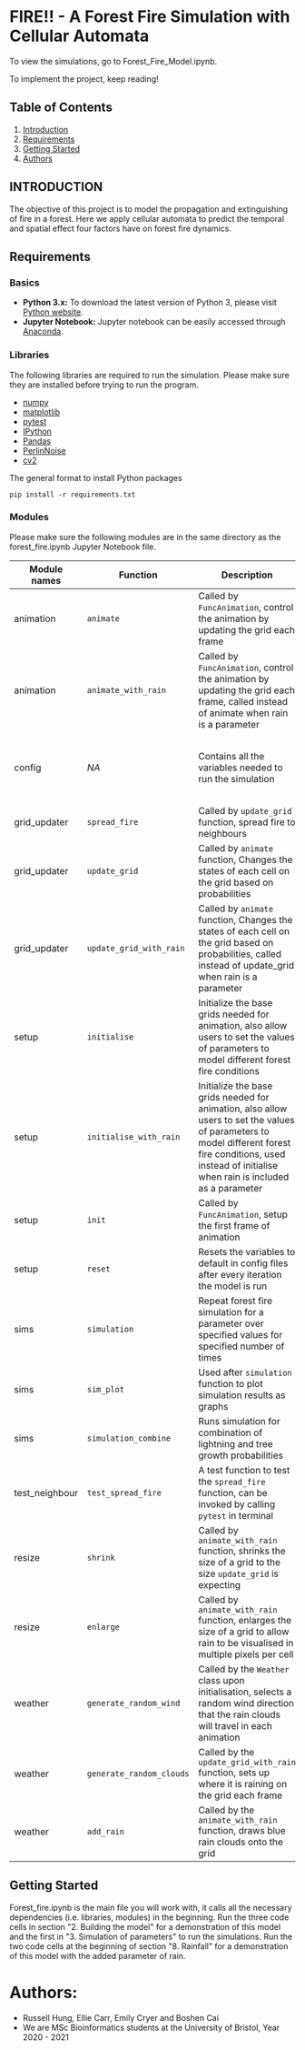 # FIRE!! - A Forest Fire Simulation with Cellular Automata

To view the simulations, go to Forest_Fire_Model.ipynb.

To implement the project, keep reading!

## Table of Contents
1. [Introduction](#Introduction)
2. [Requirements](#Requirements)
3. [Getting Started](#Getting-Started)
4. [Authors](#Authors)

## INTRODUCTION
The objective of this project is to model the propagation and extinguishing of fire in a forest. Here we apply cellular automata to predict the temporal and spatial effect four factors have on forest fire dynamics.

## Requirements

### Basics
- **Python 3.x:** To download the latest version of Python 3, please visit [Python website](https://www.python.org/downloads/).
- **Jupyter Notebook:** Jupyter notebook can be easily accessed through [Anaconda](https://www.anaconda.com/products/individual#Downloads).

### Libraries
The following libraries are required to run the simulation. Please make sure they are installed before trying to run the program.
- [numpy](https://numpy.org/)
- [matplotlib](https://matplotlib.org/)
- [pytest](https://docs.pytest.org/en/latest/)
- [IPython](http://ipython.org/)
- [Pandas](https://pandas.pydata.org/)
- [PerlinNoise](https://pypi.org/project/perlin-noise/)
- [cv2](https://pypi.org/project/opencv-python/)

The general format to install Python packages 
```
pip install -r requirements.txt
```

### Modules

Please make sure the following modules are in the same directory as the forest_fire.ipynb Jupyter Notebook file.

|Module names  | Function                | Description 									   							                    						       | Module imported by |
| ------------ | ---------------         |--------------																	    						       |------------|
|animation     | `animate`               | Called by `FuncAnimation`, control the animation by updating the grid each frame 									    						       | Forest_fire.ipynb, simulation |
|animation     | `animate_with_rain`     | Called by `FuncAnimation`, control the animation by updating the grid each frame, called instead of animate when rain is a parameter 		   						       | Forest_fire.ipynb, simulation |
|config        | *NA*                    | Contains all the variables needed to run the simulation 												    						       | Forest_fire.ipynb, animation, grid_updater, setup, simulation, test_neighbour |
|grid_updater  | `spread_fire` 		 | Called by `update_grid` function, spread fire to neighbours 												    						       | animation |
|grid_updater  | `update_grid`		 | Called by `animate` function, Changes the states of each cell on the grid based on probabilities 							    						       | animation |
|grid_updater  | `update_grid_with_rain` | Called by `animate` function, Changes the states of each cell on the grid based on probabilities, called instead of update_grid when rain is a parameter 						       | animation |
|setup         | `initialise` 		 | Initialize the base grids needed for animation, also allow users to set the values of parameters to model different forest fire conditions 		    						       | Forest_fire.ipynb, simulation |
|setup         | `initialise_with_rain`  | Initialize the base grids needed for animation, also allow users to set the values of parameters to model different forest fire conditions, used instead of initialise when rain is included as a parameter | Forest_fire.ipynb, simulation |
|setup         | `init` 		 | Called by `FuncAnimation`, setup the first frame of animation 											    			    			       | Forest_fire.ipynb, simulation |
|setup         | `reset` 		 | Resets the variables to default in config files after every iteration the model is run 								    						       | Forest_fire.ipynb, simulation |
|sims          | `simulation` 		 | Repeat forest fire simulation for a parameter over specified values for specified number of times 						    							       | Forest_fire.ipynb |
|sims          | `sim_plot` 		 | Used after `simulation` function to plot simulation results as graphs 										    						       | Forest_fire.ipynb |
|sims          | `simulation_combine` 	 | Runs simulation for combination of lightning and tree growth probabilities 										    						       | Forest_fire.ipynb |
|test_neighbour| `test_spread_fire` 	 | A test function to test the `spread_fire` function, can be invoked by calling `pytest` in terminal 						            						       | *NA* |
|resize        | `shrink` 		 | Called by `animate_with_rain` function, shrinks the size of a grid to the size `update_grid` is expecting 						    						       | animation, weather |
|resize        | `enlarge` 		 | Called by `animate_with_rain` function, enlarges the size of a grid to allow rain to be visualised in multiple pixels per cell 			    						       | animation, weather |
|weather       | `generate_random_wind`  | Called by the `Weather` class upon initialisation, selects a random wind direction that the rain clouds will travel in each animation 		    						       |  setup |
|weather       | `generate_random_clouds`| Called by the `update_grid_with_rain` function, sets up where it is raining on the grid each frame 							    						       |  setup |
|weather       | `add_rain`		 | Called by the `animate_with_rain` function, draws blue rain clouds onto the grid 									    						       |  setup |


## Getting Started

Forest_fire.ipynb is the main file you will work with, it calls all the necessary dependencies (i.e. libraries, modules) in the beginning. Run the three code cells in section "2. Building the model" for a demonstration of this model and the first in "3. Simulation of parameters" to run the simulations. 
Run the two code cells at the beginning of section "8. Rainfall" for a demonstration of this model with the added parameter of rain. 

# Authors: 
- Russell Hung, Ellie Carr, Emily Cryer and Boshen Cai
- We are MSc Bioinformatics students at the University of Bristol, Year 2020 - 2021

